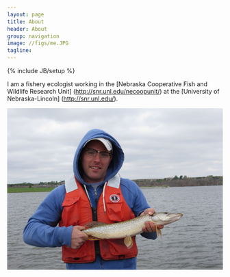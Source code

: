 ```yaml
---
layout: page
title: About
header: About
group: navigation
image: //figs/me.JPG
tagline: 
---
```

{% include JB/setup %}

I am a fishery ecologist working in the [Nebraska Cooperative Fish and Wildlife Research Unit] (http://snr.unl.edu/necoopunit/) at the [University of Nebraska-Lincoln] (http://snr.unl.edu/).  

![center](/figs/me.JPG)
